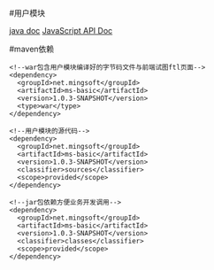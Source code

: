 #用户模块

[java doc](http://api.ms.mingsoft.net/people)
[JavaScript API Doc](http://ms.mingsoft.net/html/86/6507/6511/index.html)

#maven依赖
```
<!--war包含用户模块编译好的字节码文件与前端试图ftl页面-->
<dependency>
  <groupId>net.mingsoft</groupId>
  <artifactId>ms-basic</artifactId>
  <version>1.0.3-SNAPSHOT</version>
  <type>war</type>
</dependency>

<!--用户模块的源代码-->
<dependency>
  <groupId>net.mingsoft</groupId>
  <artifactId>ms-basic</artifactId>
  <version>1.0.3-SNAPSHOT</version>
  <classifier>sources</classifier>
  <scope>provided</scope>
</dependency>

<!--jar包依赖方便业务开发调用-->
<dependency>
  <groupId>net.mingsoft</groupId>
  <artifactId>ms-basic</artifactId>
  <version>1.0.3-SNAPSHOT</version>
  <classifier>classes</classifier>
  <scope>provided</scope>
</dependency> 
```
